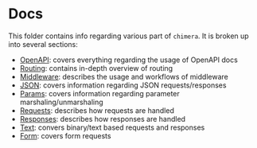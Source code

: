 # Docs
This folder contains info regarding various part of `chimera`. It is broken up into several sections:
- [OpenAPI](openapi.md): covers everything regarding the usage of OpenAPI docs
- [Routing](routing.md): contains in-depth overview of routing
- [Middleware](middleware.md): describes the usage and workflows of middleware
- [JSON](json.md): covers information regarding JSON requests/responses 
- [Params](params.md): covers information regarding parameter marshaling/unmarshaling
- [Requests](requests.md): describes how requests are handled
- [Responses](responses.md): describes how responses are handled
- [Text](text.md): convers binary/text based requests and responses
- [Form](form.md): covers form requests
<!-- - [Forms](form.md): covers information regarding form-encoded requests -->

